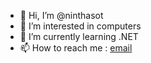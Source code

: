 - 👋 Hi, I’m @ninthasot
- 👀 I’m interested in computers
- 🌱 I’m currently learning .NET
- 📫 How to reach me : [email](mailto:nikkyinthasot@gmail.com)

<!---
ninthasot/ninthasot is a ✨ special ✨ repository because its `README.md` (this file) appears on your GitHub profile.
You can click the Preview link to take a look at your changes.
--->
